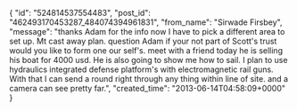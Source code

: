  {
   "id": "524814537554483",
   "post_id": "462493170453287_484074394961831",
   "from_name": "Sirwade Firsbey",
   "message": "thanks Adam for the info now I have to pick a different area to set up. Mt cast away plan. question Adam if your not part of Scott's trust would you like to form one our self's. meet with a friend today he is selling his boat for 4000 usd. He is also going to show me how to sail. I plan to use hydraulics integrated defense platform's  with electromagnetic rail guns. With that I can send a round right through any thing within line of site. and a camera can see pretty far.",
   "created_time": "2013-06-14T04:58:09+0000"
 }
